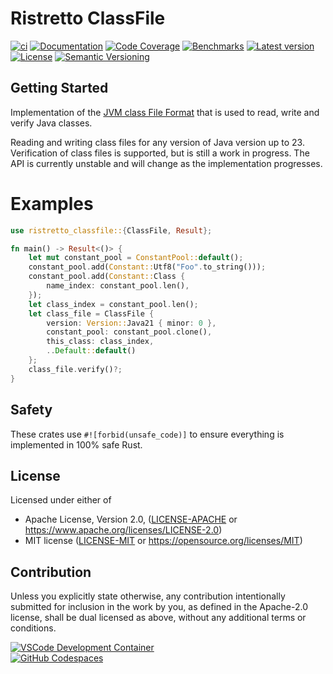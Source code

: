 # Ristretto ClassFile

[![ci](https://github.com/theseus-rs/ristretto/actions/workflows/ci.yml/badge.svg?branch=main)](https://github.com/theseus-rs/ristretto/actions/workflows/ci.yml)
[![Documentation](https://docs.rs/ristretto_classfile/badge.svg)](https://docs.rs/ristretto_classfile)
[![Code Coverage](https://codecov.io/gh/theseus-rs/ristretto/branch/main/graph/badge.svg)](https://codecov.io/gh/theseus-rs/ristretto)
[![Benchmarks](https://img.shields.io/badge/%F0%9F%90%B0_bencher-enabled-6ec241)](https://bencher.dev/perf/theseus-rs-ristretto_classfile)
[![Latest version](https://img.shields.io/crates/v/ristretto_classfile.svg)](https://crates.io/crates/ristretto_classfile)
[![License](https://img.shields.io/crates/l/ristretto_classfile)](https://github.com/theseus-rs/ristretto_classfile#license)
[![Semantic Versioning](https://img.shields.io/badge/%E2%9A%99%EF%B8%8F_SemVer-2.0.0-blue)](https://semver.org/spec/v2.0.0.html)

## Getting Started

Implementation of the [JVM class File Format](https://docs.oracle.com/javase/specs/jvms/se22/html/jvms-4.html) that
is used to read, write and verify Java classes.

Reading and writing class files for any version of Java version up to 23. Verification of class files is supported, but
is still a work in progress. The API is currently unstable and will change as the implementation progresses.

# Examples

```rust
use ristretto_classfile::{ClassFile, Result};

fn main() -> Result<()> {
    let mut constant_pool = ConstantPool::default();
    constant_pool.add(Constant::Utf8("Foo".to_string()));
    constant_pool.add(Constant::Class {
        name_index: constant_pool.len(),
    });
    let class_index = constant_pool.len();
    let class_file = ClassFile {
        version: Version::Java21 { minor: 0 },
        constant_pool: constant_pool.clone(),
        this_class: class_index,
        ..Default::default()
    };
    class_file.verify()?;
}
```

## Safety

These crates use `#![forbid(unsafe_code)]` to ensure everything is implemented in 100% safe Rust.

## License

Licensed under either of

* Apache License, Version 2.0, ([LICENSE-APACHE](LICENSE-APACHE) or https://www.apache.org/licenses/LICENSE-2.0)
* MIT license ([LICENSE-MIT](LICENSE-MIT) or https://opensource.org/licenses/MIT)

## Contribution

Unless you explicitly state otherwise, any contribution intentionally submitted
for inclusion in the work by you, as defined in the Apache-2.0 license, shall be dual licensed as above, without any
additional terms or conditions.

<a href="https://vscode.dev/redirect?url=vscode://ms-vscode-remote.remote-containers/cloneInVolume?url=https://github.com/theseus-rs/ristretto_class">
<img
  src="https://img.shields.io/static/v1?label=VSCode%20Development%20Container&logo=visualstudiocode&message=Open&color=orange"
  alt="VSCode Development Container"
/>
</a>
<br/>
<a href="https://github.dev/theseus-rs/ristretto_class">
<img
  src="https://img.shields.io/static/v1?label=GitHub%20Codespaces&logo=github&message=Open&color=orange"
  alt="GitHub Codespaces"
/>
</a>
